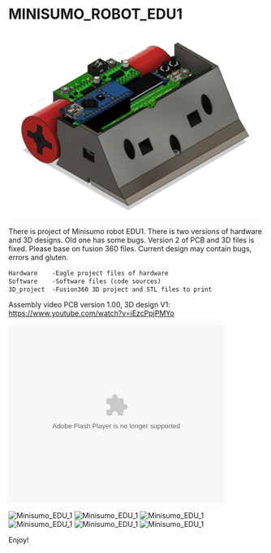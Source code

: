 # MINISUMO_ROBOT_EDU1


![Minisumo_EDU_1](/Minisumo_EDU_1/3D_project/MINISUMO_EDU_1.png)

There is project of Minisumo robot EDU1. 
There is two versions of hardware and 3D designs. Old one has some bugs. 
Version 2 of PCB and 3D files is fixed. Please base on fusion 360 files. 
Current design may contain bugs, errors and gluten. 

```
Hardware    -Eagle project files of hardware 
Software    -Software files (code sources)
3D_project  -Fusion360 3D project and STL files to print 
```

Assembly video PCB version 1.00, 3D design V1: https://www.youtube.com/watch?v=iEzcPpjPMYo

<object width="425" height="350">
  <param name="movie" value="https://www.youtube.com/watch?v=iEzcPpjPMYo" />
  <param name="wmode" value="transparent" />
  <embed src="https://www.youtube.com/watch?v=DSohYXiYlKI"
         type="application/x-shockwave-flash"
         wmode="transparent" width="425" height="350" />
</object>


![Minisumo_EDU_1](/Minisumo_EDU_1/3D_projects/3D_EDU1_V1/Photo_0.png)
![Minisumo_EDU_1](/Minisumo_EDU_1/3D_projects/3D_EDU1_V1/Photo_5.png)
![Minisumo_EDU_1](/Minisumo_EDU_1/3D_projects/3D_EDU1_V1/Photo_6.png)
![Minisumo_EDU_1](/Minisumo_EDU_1/3D_projects/3D_EDU1_V1/Photo_7.png)
![Minisumo_EDU_1](/Minisumo_EDU_1/3D_projects/3D_EDU1_V1/Photo_8.png)
![Minisumo_EDU_1](/Minisumo_EDU_1/3D_projects/3D_EDU1_V1/Photo_9.png)

Enjoy!